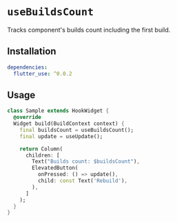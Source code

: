 # `useBuildsCount`

Tracks component's builds count including the first build.

## Installation

```yaml
dependencies:
  flutter_use: ^0.0.2
```

## Usage

```dart
class Sample extends HookWidget {
  @override
  Widget build(BuildContext context) {
    final buildsCount = useBuildsCount();
    final update = useUpdate();

    return Column(
      children: [
        Text("Builds count: $buildsCount"),
        ElevatedButton(
          onPressed: () => update(),
          child: const Text('Rebuild'),
        ),
      ]
    );
  }
}
```
